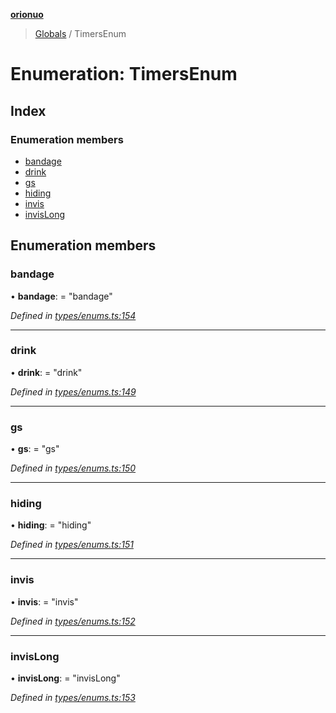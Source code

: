 **[orionuo](../README.md)**

> [Globals](../globals.md) / TimersEnum

# Enumeration: TimersEnum

## Index

### Enumeration members

* [bandage](timersenum.md#bandage)
* [drink](timersenum.md#drink)
* [gs](timersenum.md#gs)
* [hiding](timersenum.md#hiding)
* [invis](timersenum.md#invis)
* [invisLong](timersenum.md#invislong)

## Enumeration members

### bandage

•  **bandage**:  = "bandage"

*Defined in [types/enums.ts:154](https://github.com/msviha/orionuo/blob/253f44f/src/types/enums.ts#L154)*

___

### drink

•  **drink**:  = "drink"

*Defined in [types/enums.ts:149](https://github.com/msviha/orionuo/blob/253f44f/src/types/enums.ts#L149)*

___

### gs

•  **gs**:  = "gs"

*Defined in [types/enums.ts:150](https://github.com/msviha/orionuo/blob/253f44f/src/types/enums.ts#L150)*

___

### hiding

•  **hiding**:  = "hiding"

*Defined in [types/enums.ts:151](https://github.com/msviha/orionuo/blob/253f44f/src/types/enums.ts#L151)*

___

### invis

•  **invis**:  = "invis"

*Defined in [types/enums.ts:152](https://github.com/msviha/orionuo/blob/253f44f/src/types/enums.ts#L152)*

___

### invisLong

•  **invisLong**:  = "invisLong"

*Defined in [types/enums.ts:153](https://github.com/msviha/orionuo/blob/253f44f/src/types/enums.ts#L153)*
